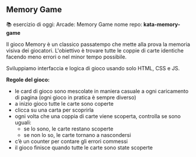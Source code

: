 ## Memory Game 

📚 esercizio di oggi: Arcade: Memory Game
nome repo: **kata-memory-game**

Il gioco Memory è un classico passatempo che mette alla prova la memoria visiva dei giocatori. L'obiettivo è trovare tutte le coppie di carte identiche facendo meno errori o nel minor tempo possibile.

Sviluppiamo interfaccia e logica di gioco usando solo HTML, CSS e JS.

**Regole del gioco:**

- le card di gioco sono mescolate in maniera casuale a ogni caricamento di pagina (ogni gioco in pratica è sempre diverso)
- a inizio gioco tutte le carte sono coperte
- clicca su una carta per scoprirla
- ogni volta che una coppia di carte viene scoperta, controlla se sono uguali:
    - se lo sono, le carte restano scoperte
    - se non lo so, le carte tornano a nascondersi
- c’è un counter per contare gli errori commessi
- il gioco finisce quando tutte le carte sono state scoperte




